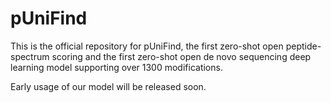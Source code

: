 # pUniFind
This is the official repository for pUniFind, the first zero-shot open peptide-spectrum scoring and the first zero-shot open de novo sequencing deep learning model supporting over 1300 modifications.

Early usage of our model will be released soon.
